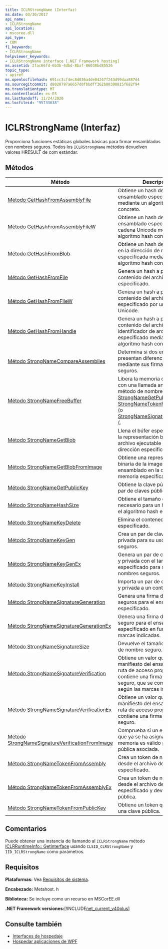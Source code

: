 ```yaml
---
title: ICLRStrongName (Interfaz)
ms.date: 03/30/2017
api_name:
- ICLRStrongName
api_location:
- mscoree.dll
api_type:
- COM
f1_keywords:
- ICLRStrongName
helpviewer_keywords:
- ICLRStrongName interface [.NET Framework hosting]
ms.assetid: 2fac66fd-6b3b-4dbd-8baf-86038bd85526
topic_type:
- apiref
ms.openlocfilehash: 691cc3cf4ec8d036a4de04247f243d99daa887d4
ms.sourcegitcommit: d8020797a6657d0fbbdff362b80300815f682f94
ms.translationtype: MT
ms.contentlocale: es-ES
ms.lasthandoff: 11/24/2020
ms.locfileid: "95733638"
---
```

# <a name="iclrstrongname-interface"></a>ICLRStrongName (Interfaz)

Proporciona funciones estáticas globales básicas para firmar ensamblados con nombres seguros. Todos los `ICLRStrongName` métodos devuelven valores HRESULT de com estándar.  
  
## <a name="methods"></a>Métodos  
  
|Método|Descripción|  
|------------|-----------------|  
|[Método GetHashFromAssemblyFile](iclrstrongname-gethashfromassemblyfile-method.md)|Obtiene un hash del archivo de ensamblado especificado mediante un algoritmo hash concreto.|  
|[Método GetHashFromAssemblyFileW](iclrstrongname-gethashfromassemblyfilew-method.md)|Obtiene un hash del archivo de ensamblado especificado como cadena Unicode mediante un algoritmo hash concreto.|  
|[Método GetHashFromBlob](iclrstrongname-gethashfromblob-method.md)|Obtiene un hash del ensamblado en la dirección de memoria especificada mediante un algoritmo hash concreto.|  
|[Método GetHashFromFile](iclrstrongname-gethashfromfile-method.md)|Genera un hash a partir del contenido del archivo especificado.|  
|[Método GetHashFromFileW](iclrstrongname-gethashfromfilew-method.md)|Genera un hash a partir del contenido del archivo especificado por una cadena Unicode.|  
|[Método GetHashFromHandle](iclrstrongname-gethashfromhandle-method.md)|Genera un hash a partir del contenido del archivo con el identificador de archivos especificado mediante un algoritmo hash concreto.|  
|[Método StrongNameCompareAssemblies](iclrstrongname-strongnamecompareassemblies-method.md)|Determina si dos ensamblados presentan diferencias solo mediante sus firmas de nombres seguros.|  
|[Método StrongNameFreeBuffer](iclrstrongname-strongnamefreebuffer-method.md)|Libera la memoria que se asignó con una llamada anterior a un método de nombre seguro como [StrongNameGetPublicKey (](iclrstrongname-strongnamegetpublickey-method.md), [StrongNameTokenFromPublicKey (](iclrstrongname-strongnametokenfrompublickey-method.md)o [StrongNameSignatureGeneration (](iclrstrongname-strongnamesignaturegeneration-method.md).|  
|[Método StrongNameGetBlob](iclrstrongname-strongnamegetblob-method.md)|Llena el búfer especificado con la representación binaria del archivo ejecutable en la dirección especificada.|  
|[Método StrongNameGetBlobFromImage](iclrstrongname-strongnamegetblobfromimage-method.md)|Obtiene una representación binaria de la imagen de ensamblado en la dirección de memoria especificada.|  
|[Método StrongNameGetPublicKey](iclrstrongname-strongnamegetpublickey-method.md)|Obtiene la clave pública de un par de claves pública y privada.|  
|[Método StrongNameHashSize](iclrstrongname-strongnamehashsize-method.md)|Obtiene el tamaño de búfer necesario para un hash mediante el algoritmo hash especificado.|  
|[Método StrongNameKeyDelete](iclrstrongname-strongnamekeydelete-method.md)|Elimina el contenedor de claves especificado.|  
|[Método StrongNameKeyGen](iclrstrongname-strongnamekeygen-method.md)|Crea un par de claves pública y privada para su uso en nombres seguros.|  
|[Método StrongNameKeyGenEx](iclrstrongname-strongnamekeygenex-method.md)|Genera un par de claves pública y privada con el tamaño de clave especificado para su uso en nombres seguros.|  
|[Método StrongNameKeyInstall](iclrstrongname-strongnamekeyinstall-method.md)|Importa un par de claves pública y privada a un contenedor.|  
|[Método StrongNameSignatureGeneration](iclrstrongname-strongnamesignaturegeneration-method.md)|Genera una firma de nombres seguros para el ensamblado especificado.|  
|[Método StrongNameSignatureGenerationEx](iclrstrongname-strongnamesignaturegenerationex-method.md)|Genera una firma de nombre seguro para el ensamblado especificado en función de las marcas indicadas.|  
|[Método StrongNameSignatureSize](iclrstrongname-strongnamesignaturesize-method.md)|Devuelve el tamaño de la firma de nombre seguro.|  
|[Método StrongNameSignatureVerification](iclrstrongname-strongnamesignatureverification-method.md)|Obtiene un valor que indica si el manifiesto del ensamblado en la ruta de acceso proporcionada contiene una firma de nombre seguro, que se comprueba según las marcas indicadas.|  
|[Método StrongNameSignatureVerificationEx](iclrstrongname-strongnamesignatureverificationex-method.md)|Obtiene un valor que indica si el manifiesto del ensamblado en la ruta de acceso proporcionada contiene una firma de nombre seguro.|  
|[Método StrongNameSignatureVerificationFromImage](iclrstrongname-strongnamesignatureverificationfromimage-method.md)|Comprueba si un ensamblado que ya se ha asignado a la memoria es válido para la clave pública asociada.|  
|[Método StrongNameTokenFromAssembly](iclrstrongname-strongnametokenfromassembly-method.md)|Crea un token de nombre seguro desde el archivo de ensamblado especificado.|  
|[Método StrongNameTokenFromAssemblyEx](iclrstrongname-strongnametokenfromassemblyex-method.md)|Crea un token de nombre seguro desde el archivo de ensamblado especificado y devuelve la clave pública.|  
|[Método StrongNameTokenFromPublicKey](iclrstrongname-strongnametokenfrompublickey-method.md)|Obtiene un token que representa una clave pública.|  
  
## <a name="remarks"></a>Comentarios  

 Puede obtener una instancia de llamando al `ICLRStrongName` método [ICLRRuntimeInfo:: GetInterface](iclrruntimeinfo-getinterface-method.md) usando `CLSID_CLRStrongName` y `IID_ICLRStrongName` como parámetros.  
  
## <a name="requirements"></a>Requisitos  

 **Plataformas:** Vea [Requisitos de sistema](../../get-started/system-requirements.md).  
  
 **Encabezado:** Metahost. h  
  
 **Biblioteca:** Se incluye como un recurso en MSCorEE.dll  
  
 **.NET Framework versiones:**[!INCLUDE[net_current_v40plus](../../../../includes/net-current-v40plus-md.md)]  
  
## <a name="see-also"></a>Consulte también

- [Interfaces de hospedaje](hosting-interfaces.md)
- [Hospedar aplicaciones de WPF](index.md)
